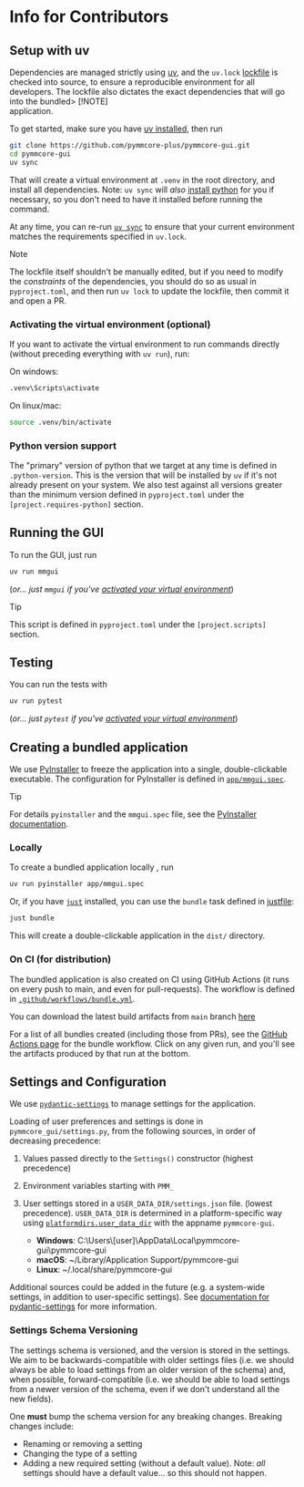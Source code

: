 # Info for Contributors

## Setup with uv

Dependencies are managed strictly using [uv](https://docs.astral.sh/uv/), and the
`uv.lock` [lockfile](https://docs.astral.sh/uv/concepts/projects/layout/#the-lockfile)
is checked into source, to ensure a reproducible environment for all developers.
The lockfile also dictates the exact dependencies that will go into the bundled> [!NOTE]  
application.

To get started, make sure you have
[uv installed](https://docs.astral.sh/uv/getting-started/installation/), then run

```sh
git clone https://github.com/pymmcore-plus/pymmcore-gui.git
cd pymmcore-gui
uv sync
```

That will create a virtual environment at `.venv` in the root directory, and
install all dependencies. Note: `uv sync` will *also* [install
python](https://docs.astral.sh/uv/guides/install-python/) for you if necessary,
so you don't need to have it installed before running the command.

At any time, you can re-run [`uv
sync`](https://docs.astral.sh/uv/reference/cli/#uv-sync) to ensure that your
current environment matches the requirements specified in `uv.lock`.

> [!NOTE]
> The lockfile itself shouldn't be manually edited, but if you need to
> modify the *constraints* of the dependencies, you should do so as usual
> in `pyproject.toml`, and then run `uv lock` to update the lockfile, then
> commit it and open a PR.

### Activating the virtual environment (optional)

If you want to activate the virtual environment to run commands directly (without
preceding everything with `uv run`), run:

On windows:

```cmd
.venv\Scripts\activate
```

On linux/mac:

```sh
source .venv/bin/activate
```

### Python version support

The "primary" version of python that we target at any time is defined in
`.python-version`. This is the version that will be installed by `uv` if it's
not already present on your system.  We also test against all versions greater
than the minimum version defined in `pyproject.toml` under the
`[project.requires-python]` section.

## Running the GUI

To run the GUI, just run

```sh
uv run mmgui
```

(*or... just `mmgui` if you've [activated your virtual
environment](#activating-the-virtual-environment-optional)*)

> [!TIP]
> This script is defined in `pyproject.toml` under the `[project.scripts]` section.

## Testing

You can run the tests with

```sh
uv run pytest
```

(*or... just `pytest` if you've [activated your virtual
environment](#activating-the-virtual-environment-optional)*)

## Creating a bundled application

We use [PyInstaller](https://pyinstaller.org/) to freeze the application into a
single, double-clickable executable. The configuration for PyInstaller is
defined in [`app/mmgui.spec`](./app/mmgui.spec).

> [!TIP]
> For details `pyinstaller` and the `mmgui.spec` file, see the [PyInstaller
> documentation](https://pyinstaller.org/en/stable/spec-files.html).

### Locally

To create a bundled application locally , run

```sh
uv run pyinstaller app/mmgui.spec
```

Or, if you have [`just`](https://github.com/casey/just) installed, you can use
the `bundle` task defined in [justfile](./justfile):

```sh
just bundle
```

This will create a double-clickable application in the `dist/` directory.

### On CI (for distribution)

The bundled application is also created on CI using GitHub Actions (it runs on
every push to main, and even for pull-requests). The workflow is defined in
[`.github/workflows/bundle.yml`](./.github/workflows/build.yml).

You can download the latest build artifacts from `main` branch
[here](https://nightly.link/pymmcore-plus/pymmcore-gui/workflows/bundle/main)

For a list of all bundles created (including those from PRs), see the [GitHub
Actions
page](https://github.com/pymmcore-plus/pymmcore-gui/actions/workflows/bundle.yml)
for the bundle workflow.  Click on any given run, and you'll see the artifacts
produced by that run at the bottom.

## Settings and Configuration

We use
[`pydantic-settings`](https://docs.pydantic.dev/latest/concepts/pydantic_settings/)
to manage settings for the application.

Loading of user preferences and settings is done in `pymmcore_gui/settings.py`,
from the following sources, in order of decreasing precedence:

1. Values passed directly to the `Settings()` constructor (highest precedence)
2. Environment variables starting with `PMM_`
3. User settings stored in a `USER_DATA_DIR/settings.json` file. (lowest
   precedence). `USER_DATA_DIR` is determined in a platform-specific way using
   [`platformdirs.user_data_dir`](https://platformdirs.readthedocs.io/en/latest/api.html#user-data-directory)
   with the appname `pymmcore-gui`.

    - **Windows**: C:\Users\\[user]\AppData\Local\pymmcore-gui\pymmcore-gui
    - **macOS**: ~/Library/Application Support/pymmcore-gui
    - **Linux**: ~/.local/share/pymmcore-gui

Additional sources could be added in the future (e.g. a system-wide settings, in
addition to user-specific settings).  See [documentation for
pydantic-settings](https://docs.pydantic.dev/latest/concepts/pydantic_settings/#customise-settings-sources)
for more information.

### Settings Schema Versioning

The settings schema is versioned, and the version is stored in the settings. We
aim to be backwards-compatible with older settings files (i.e. we should always
be able to load settings from an older version of the schema) and, when
possible, forward-compatible (i.e. we should be able to load settings from a
newer version of the schema, even if we don't understand all the new fields).

One **must** bump the schema version for any breaking changes.  Breaking changes
include:

- Renaming or removing a setting
- Changing the type of a setting
- Adding a new required setting (without a default value).  Note: *all* settings
  should have a default value... so this should not happen.

